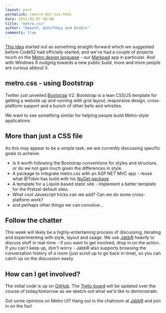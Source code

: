 ```yaml
--- 
layout: post
permalink: /metro-dot-css.html
date: 2012-02-07 08:00
title: "metro.css"
author: "@aeoth, @shiftkey and @tobin"
comments: true
---
```


[This idea](https://code52.uservoice.com/forums/143105-code-52/suggestions/2465600-metro-css-built-on-bootstrap) started out as something straight-forward which we suggested before Code52 had officially started, and we've had a couple of projects touch on the [Metro design language](http://en.wikipedia.org/wiki/Metro_(design_language)) - our [Markpad](http://code52.org/DownmarkerWPF/) app in particular. And with Windows 8 nudging towards a new public build, more and more people are curious abbout it.

## metro.css - using Bootstrap

Twitter just unveiled [Bootstrap](http://twitter.github.com/bootstrap/) V2. Bootstrap is a lean CSS/JS template for getting a website up and running with grid layout, responsive design, cross-platform support and a bunch of other bells and whistles.

We want to see something similar for helping people build Metro-style applications.

## More than just a CSS file

As this may appear to be a simple task, we are currently discussing specific goals to acheive:

 * Is it worth following the Bootstrap conventions for styles and structure, or do we not gain much given the differences in style.
 * A package to integrate metro.css with an ASP.NET MVC app - reuse what @Tobin has build with his [NuGet package](http://nuget.org/packages/MahApps.Twitter.Bootstrap)
 * A template for a Liquid-based static site - implement a better template for the Pretzel default sites.
 * What cool Javascript tricks can we add? Can we do some cross-platform work?
 * and perhaps other things we can conceive...


## Follow the chatter

This week will likely be a highly-entertaining process of discussing, iterating and experimenting with style, layout and usage. We use [JabbR](http://jabbr.net/#/rooms/code52) heavily to discuss stuff in real-time - if you want to get involved, drop in on the action. If you can't keep up, don't worry - JabbR also supports browsing the conversation history of a room (just scroll up to go back in time), so you can catch up on the discussion easily.

## How can I get involved?

The initial code is up on [GitHub](http://github.com/Code52/metro.css). The [Trello board](https://trello.com/board/metro-css/4f2fd841a5146fa91fbff127) will be updated over the course of today/tomorrow as we sketch out what we'd like to demonstrate.

Got some opinions on Metro UI?  Hang out in the chatroom at [JabbR](http://jabbr.net/#/rooms/code52) and join in on the fun!